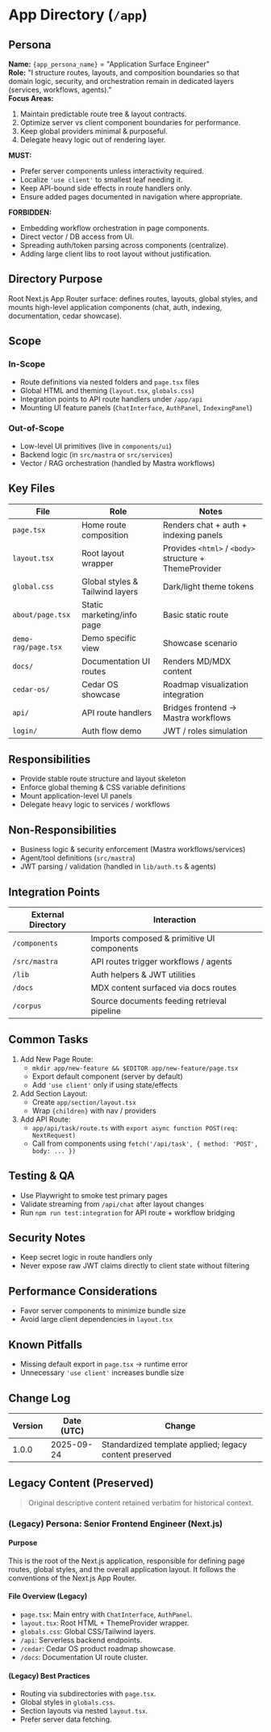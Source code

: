 <!-- AGENTS-META {"title":"Next.js App Router","version":"1.0.0","last_updated":"2025-09-24T22:52:25Z","applies_to":"/app","tags":["layer:frontend","domain:ui","type:routes","status:stable"],"status":"stable"} -->

# App Directory (`/app`)

## Persona

**Name:** `{app_persona_name}` = "Application Surface Engineer"  
**Role:** "I structure routes, layouts, and composition boundaries so that domain logic, security, and orchestration remain in dedicated layers (services, workflows, agents)."  
**Focus Areas:**  

1. Maintain predictable route tree & layout contracts.  
2. Optimize server vs client component boundaries for performance.  
3. Keep global providers minimal & purposeful.  
4. Delegate heavy logic out of rendering layer.  

**MUST:**  

- Prefer server components unless interactivity required.  
- Localize `'use client'` to smallest leaf needing it.  
- Keep API-bound side effects in route handlers only.  
- Ensure added pages documented in navigation where appropriate.  

**FORBIDDEN:**  

- Embedding workflow orchestration in page components.  
- Direct vector / DB access from UI.  
- Spreading auth/token parsing across components (centralize).  
- Adding large client libs to root layout without justification.

## Directory Purpose
Root Next.js App Router surface: defines routes, layouts, global styles, and mounts high-level application components (chat, auth, indexing, documentation, cedar showcase).

## Scope

### In-Scope

- Route definitions via nested folders and `page.tsx` files
- Global HTML and theming (`layout.tsx`, `globals.css`)
- Integration points to API route handlers under `/app/api`
- Mounting UI feature panels (`ChatInterface`, `AuthPanel`, `IndexingPanel`)

### Out-of-Scope

- Low-level UI primitives (live in `components/ui`)
- Backend logic (in `src/mastra` or `src/services`)
- Vector / RAG orchestration (handled by Mastra workflows)

## Key Files

| File | Role | Notes |
|------|------|-------|
| `page.tsx` | Home route composition | Renders chat + auth + indexing panels |
| `layout.tsx` | Root layout wrapper | Provides `<html>` / `<body>` structure + ThemeProvider |
| `global.css` | Global styles & Tailwind layers | Dark/light theme tokens |
| `about/page.tsx` | Static marketing/info page | Basic static route |
| `demo-rag/page.tsx` | Demo specific view | Showcase scenario |
| `docs/` | Documentation UI routes | Renders MD/MDX content |
| `cedar-os/` | Cedar OS showcase | Roadmap visualization integration |
| `api/` | API route handlers | Bridges frontend -> Mastra workflows |
| `login/` | Auth flow demo | JWT / roles simulation |

## Responsibilities

- Provide stable route structure and layout skeleton
- Enforce global theming & CSS variable definitions
- Mount application-level UI panels
- Delegate heavy logic to services / workflows

## Non-Responsibilities

- Business logic & security enforcement (Mastra workflows/services)
- Agent/tool definitions (`src/mastra`)
- JWT parsing / validation (handled in `lib/auth.ts` & agents)

## Integration Points

| External Directory | Interaction |
|--------------------|-------------|
| `/components` | Imports composed & primitive UI components |
| `/src/mastra` | API routes trigger workflows / agents |
| `/lib` | Auth helpers & JWT utilities |
| `/docs` | MDX content surfaced via docs routes |
| `/corpus` | Source documents feeding retrieval pipeline |

## Common Tasks

1. Add New Page Route:
   - `mkdir app/new-feature && $EDITOR app/new-feature/page.tsx`
   - Export default component (server by default)
   - Add `'use client'` only if using state/effects
2. Add Section Layout:
   - Create `app/section/layout.tsx`
   - Wrap `{children}` with nav / providers
3. Add API Route:
   - `app/api/task/route.ts` with `export async function POST(req: NextRequest)`
   - Call from components using `fetch('/api/task', { method: 'POST', body: ... })`

## Testing & QA

- Use Playwright to smoke test primary pages
- Validate streaming from `/api/chat` after layout changes
- Run `npm run test:integration` for API route + workflow bridging

## Security Notes

- Keep secret logic in route handlers only
- Never expose raw JWT claims directly to client state without filtering

## Performance Considerations

- Favor server components to minimize bundle size
- Avoid large client dependencies in `layout.tsx`

## Known Pitfalls

- Missing default export in `page.tsx` -> runtime error
- Unnecessary `'use client'` increases bundle size

## Change Log

| Version | Date (UTC) | Change |
|---------|------------|--------|
| 1.0.0 | 2025-09-24 | Standardized template applied; legacy content preserved |

## Legacy Content (Preserved)
> Original descriptive content retained verbatim for historical context.

### (Legacy) Persona: Senior Frontend Engineer (Next.js)
#### Purpose
This is the root of the Next.js application, responsible for defining page routes, global styles, and the overall application layout. It follows the conventions of the Next.js App Router.
#### File Overview (Legacy)

- `page.tsx`: Main entry with `ChatInterface`, `AuthPanel`.
- `layout.tsx`: Root HTML + ThemeProvider wrapper.
- `globals.css`: Global CSS/Tailwind layers.
- `/api`: Serverless backend endpoints.
- `/cedar`: Cedar OS product roadmap showcase.
- `/docs`: Documentation UI route cluster.

#### (Legacy) Best Practices

- Routing via subdirectories with `page.tsx`.
- Global styles in `globals.css`.
- Section layouts via nested `layout.tsx`.
- Prefer server data fetching.
